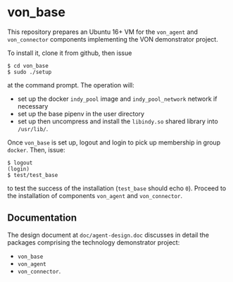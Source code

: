 # von_base
This repository prepares an Ubuntu 16+ VM for the `von_agent` and `von_connector` components implementing the VON demonstrator project.

To install it, clone it from github, then issue
```
$ cd von_base
$ sudo ./setup
```
at the command prompt. The operation will:
  - set up the docker `indy_pool` image and `indy_pool_network` network if necessary
  - set up the base pipenv in the user directory
  - set up then uncompress and install the `libindy.so` shared library into `/usr/lib/`.

Once `von_base` is set up, logout and login to pick up membership in group `docker`. Then, issue:
```
$ logout
(login)
$ test/test_base
```
to test the success of the installation (`test_base` should echo `0`). Proceed to the installation of components `von_agent` and `von_connector`.

## Documentation
The design document at `doc/agent-design.doc` discusses in detail the packages comprising the technology demonstrator project:
  - `von_base`
  - `von_agent`
  - `von_connector`.
